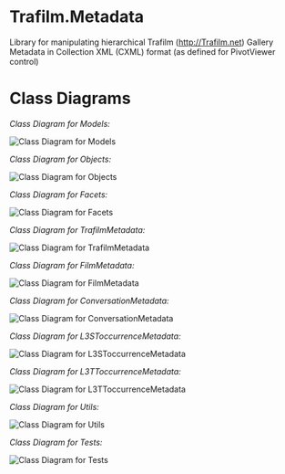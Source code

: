 # Trafilm.Metadata
Library for manipulating hierarchical Trafilm (http://Trafilm.net) Gallery Metadata in Collection XML (CXML) format (as defined for PivotViewer control)

# Class Diagrams

*Class Diagram for Models:*

![Class Diagram for Models](https://github.com/Zoomicon/Trafilm.Metadata/blob/master/Diagrams/Models.png)

*Class Diagram for Objects:*

![Class Diagram for Objects](https://github.com/Zoomicon/Trafilm.Metadata/blob/master/Diagrams/Objects.png)

*Class Diagram for Facets:*

![Class Diagram for Facets](https://github.com/Zoomicon/Trafilm.Metadata/blob/master/Diagrams/Facets.png)

*Class Diagram for TrafilmMetadata:*

![Class Diagram for TrafilmMetadata](https://github.com/Zoomicon/Trafilm.Metadata/blob/master/Diagrams/TrafilmMetadata.png)

*Class Diagram for FilmMetadata:*

![Class Diagram for FilmMetadata](https://github.com/Zoomicon/Trafilm.Metadata/blob/master/Diagrams/FilmMetadata.png)

*Class Diagram for ConversationMetadata:*

![Class Diagram for ConversationMetadata](https://github.com/Zoomicon/Trafilm.Metadata/blob/master/Diagrams/ConversationMetadata.png)

*Class Diagram for L3SToccurrenceMetadata:*

![Class Diagram for L3SToccurrenceMetadata](https://github.com/Zoomicon/Trafilm.Metadata/blob/master/Diagrams/L3SToccurrenceMetadata.png)

*Class Diagram for L3TToccurrenceMetadata:*

![Class Diagram for L3TToccurrenceMetadata](https://github.com/Zoomicon/Trafilm.Metadata/blob/master/Diagrams/L3TToccurrenceMetadata.png)

*Class Diagram for Utils:*

![Class Diagram for Utils](https://github.com/Zoomicon/Trafilm.Metadata/blob/master/Diagrams/Utils.png)

*Class Diagram for Tests:*

![Class Diagram for Tests](https://github.com/Zoomicon/Trafilm.Metadata/blob/master/Diagrams/Tests.png)
